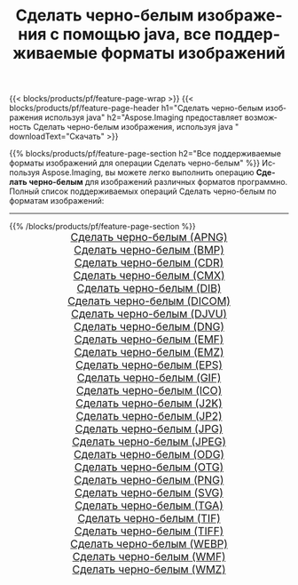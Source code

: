 ﻿---
title: Сделать черно-белым изображения с помощью java, все поддерживаемые форматы изображений 
weight: 3920
url: /ru/java/grayscale 
lang: ru
langdirlevel: 2
locales: zh-hans,ja,it,ru,de,es,fr,nl,id,lt,pl,pt,vi,tr,ko,zh-hant,ar,hi,th,sv,cs,uk,he
description: Используя Aspose.Imaging, вы можете легко Сделать черно-белым изображения используя java
---

{{< blocks/products/pf/feature-page-wrap >}}
{{< blocks/products/pf/feature-page-header h1="Сделать черно-белым изображения используя java" h2="Aspose.Imaging предоставляет возможность Сделать черно-белым изображения, используя java " downloadText="Скачать" >}}


{{% blocks/products/pf/feature-page-section  h2="Все поддерживаемые форматы изображений для операции Сделать черно-белым" %}}
Используя Aspose.Imaging, вы можете легко выполнить операцию **Сделать черно-белым** для изображений различных форматов программно.
<br/>
Полный список поддерживаемых операций Сделать черно-белым по форматам изображений:
<hr/>
{{% /blocks/products/pf/feature-page-section %}}
<div class="container-fluid productfamilypage bg-gray">
    <div class="convertypes bg-gray agp-content section">
        <div class="container">
		<div class="row other-converters" style="gap: 10px;font-size: 19px;text-align:center;">
		    <div class='col-md-2 other-converter remove-lp remove-rp'><a href="/imaging/ru/java/grayscale/apng" style="padding:15px;">Сделать черно-белым (APNG)</a></div><div class='col-md-2 other-converter remove-lp remove-rp'><a href="/imaging/ru/java/grayscale/bmp" style="padding:15px;">Сделать черно-белым (BMP)</a></div><div class='col-md-2 other-converter remove-lp remove-rp'><a href="/imaging/ru/java/grayscale/cdr" style="padding:15px;">Сделать черно-белым (CDR)</a></div><div class='col-md-2 other-converter remove-lp remove-rp'><a href="/imaging/ru/java/grayscale/cmx" style="padding:15px;">Сделать черно-белым (CMX)</a></div><div class='col-md-2 other-converter remove-lp remove-rp'><a href="/imaging/ru/java/grayscale/dib" style="padding:15px;">Сделать черно-белым (DIB)</a></div><div class='col-md-2 other-converter remove-lp remove-rp'><a href="/imaging/ru/java/grayscale/dicom" style="padding:15px;">Сделать черно-белым (DICOM)</a></div><div class='col-md-2 other-converter remove-lp remove-rp'><a href="/imaging/ru/java/grayscale/djvu" style="padding:15px;">Сделать черно-белым (DJVU)</a></div><div class='col-md-2 other-converter remove-lp remove-rp'><a href="/imaging/ru/java/grayscale/dng" style="padding:15px;">Сделать черно-белым (DNG)</a></div><div class='col-md-2 other-converter remove-lp remove-rp'><a href="/imaging/ru/java/grayscale/emf" style="padding:15px;">Сделать черно-белым (EMF)</a></div><div class='col-md-2 other-converter remove-lp remove-rp'><a href="/imaging/ru/java/grayscale/emz" style="padding:15px;">Сделать черно-белым (EMZ)</a></div><div class='col-md-2 other-converter remove-lp remove-rp'><a href="/imaging/ru/java/grayscale/eps" style="padding:15px;">Сделать черно-белым (EPS)</a></div><div class='col-md-2 other-converter remove-lp remove-rp'><a href="/imaging/ru/java/grayscale/gif" style="padding:15px;">Сделать черно-белым (GIF)</a></div><div class='col-md-2 other-converter remove-lp remove-rp'><a href="/imaging/ru/java/grayscale/ico" style="padding:15px;">Сделать черно-белым (ICO)</a></div><div class='col-md-2 other-converter remove-lp remove-rp'><a href="/imaging/ru/java/grayscale/j2k" style="padding:15px;">Сделать черно-белым (J2K)</a></div><div class='col-md-2 other-converter remove-lp remove-rp'><a href="/imaging/ru/java/grayscale/jp2" style="padding:15px;">Сделать черно-белым (JP2)</a></div><div class='col-md-2 other-converter remove-lp remove-rp'><a href="/imaging/ru/java/grayscale/jpg" style="padding:15px;">Сделать черно-белым (JPG)</a></div><div class='col-md-2 other-converter remove-lp remove-rp'><a href="/imaging/ru/java/grayscale/jpeg" style="padding:15px;">Сделать черно-белым (JPEG)</a></div><div class='col-md-2 other-converter remove-lp remove-rp'><a href="/imaging/ru/java/grayscale/odg" style="padding:15px;">Сделать черно-белым (ODG)</a></div><div class='col-md-2 other-converter remove-lp remove-rp'><a href="/imaging/ru/java/grayscale/otg" style="padding:15px;">Сделать черно-белым (OTG)</a></div><div class='col-md-2 other-converter remove-lp remove-rp'><a href="/imaging/ru/java/grayscale/png" style="padding:15px;">Сделать черно-белым (PNG)</a></div><div class='col-md-2 other-converter remove-lp remove-rp'><a href="/imaging/ru/java/grayscale/svg" style="padding:15px;">Сделать черно-белым (SVG)</a></div><div class='col-md-2 other-converter remove-lp remove-rp'><a href="/imaging/ru/java/grayscale/tga" style="padding:15px;">Сделать черно-белым (TGA)</a></div><div class='col-md-2 other-converter remove-lp remove-rp'><a href="/imaging/ru/java/grayscale/tif" style="padding:15px;">Сделать черно-белым (TIF)</a></div><div class='col-md-2 other-converter remove-lp remove-rp'><a href="/imaging/ru/java/grayscale/tiff" style="padding:15px;">Сделать черно-белым (TIFF)</a></div><div class='col-md-2 other-converter remove-lp remove-rp'><a href="/imaging/ru/java/grayscale/webp" style="padding:15px;">Сделать черно-белым (WEBP)</a></div><div class='col-md-2 other-converter remove-lp remove-rp'><a href="/imaging/ru/java/grayscale/wmf" style="padding:15px;">Сделать черно-белым (WMF)</a></div><div class='col-md-2 other-converter remove-lp remove-rp'><a href="/imaging/ru/java/grayscale/wmz" style="padding:15px;">Сделать черно-белым (WMZ)</a></div>
                </div>
        </div>
    </div>
</div>
<br/>
